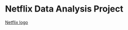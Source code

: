 # Netflix Data Analysis Project

[Netflix logo](https://github.com/vidita30/Netflix_SQL_Project/blob/main/netflix%20logo.jpg)

